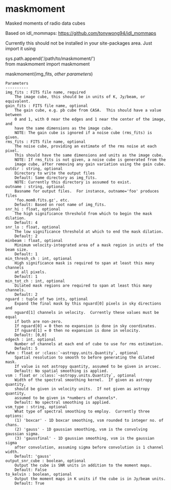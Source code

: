 # maskmoment
Masked moments of radio data cubes

Based on idl_mommaps: https://github.com/tonywong94/idl_mommaps

Currently this should not be installed in your site-packages area.  Just import
it using

sys.path.append('/path/to/maskmoment/')  
from maskmoment import maskmoment

maskmoment(img_fits, *other parameters*)

    Parameters
    ----------
    img_fits : FITS file name, required
        The image cube, this should be in units of K, Jy/beam, or equivalent.
    gain_fits : FITS file name, optional
        The gain cube, e.g. pb cube from CASA.  This should have a value between
        0 and 1, with 0 near the edges and 1 near the center of the image, and 
        have the same dimensions as the image cube.
        NOTE: The gain cube is ignored if a noise cube (rms_fits) is given.
    rms_fits : FITS file name, optional
        The noise cube, providing an estimate of the rms noise at each pixel.
        This should have the same dimensions and units as the image cube.
        NOTE: If rms_fits is not given, a noise cube is generated from the
        image cube, after removing any gain variation using the gain cube.
    outdir : string, optional
        Directory to write the output files
        Default: Same directory as img_fits.
        NOTE: Currently this directory is assumed to exist.
    outname : string, optional
        Basname for output files.  For instance, outname='foo' produces files
        'foo.mom0.fits.gz', etc.
        Default: Based on root name of img_fits.
    snr_hi : float, optional
        The high significance threshold from which to begin the mask dilation.
        Default: 4
    snr_lo : float, optional
        The low significance threshold at which to end the mask dilation.
        Default: 2
    minbeam : float, optional
        Minimum velocity-integrated area of a mask region in units of the beam size.
        Default: 1
    min_thresh_ch : int, optional
        High significance mask is required to span at least this many channels
        at all pixels.
        Default: 1
    min_tot_ch : int, optional
        Dilated mask regions are required to span at least this many channels.
        Default: 2
    nguard : tuple of two ints, optional
        Expand the final mask by this nguard[0] pixels in sky directions and
        nguard[1] channels in velocity.  Currently these values must be equal
        if both are non-zero.
        If nguard[0] = 0 then no expansion is done in sky coordinates.
        If nguard[1] = 0 then no expansion is done in velocity.
        Default: [0,0]
    edgech : int, optional
        Number of channels at each end of cube to use for rms estimation.
        Default: 5
    fwhm : float or :class:`~astropy.units.Quantity`, optional
        Spatial resolution to smooth to before generating the dilated mask.  
        If value is not astropy quantity, assumed to be given in arcsec.
        Default: No spatial smoothing is applied.
    vsm : float or :class:`~astropy.units.Quantity`, optional
        Width of the spectral smoothing kernel.  If given as astropy quantity,
        should be given in velocity units.  If not given as astropy quantity, 
        assumed to be given in *numbers of channels*.
        Default: No spectral smoothing is applied.
    vsm_type : string, optional
        What type of spectral smoothing to employ.  Currently three options:
        (1) 'boxcar' - 1D boxcar smoothing, vsm rounded to integer no. of chans.
        (2) 'gauss' - 1D gaussian smoothing, vsm is the convolving gaussian sigma.
        (3) 'gaussfinal' - 1D gaussian smoothing, vsm is the gaussian sigma
        after convolution, assuming sigma before convolution is 1 channel width.        
        Default: 'gauss'
    output_snr_cube : boolean, optional
        Output the cube is SNR units in addition to the moment maps.
        Default: False
    to_kelvin : boolean, optional
        Output the moment maps in K units if the cube is in Jy/beam units.
        Default: True
